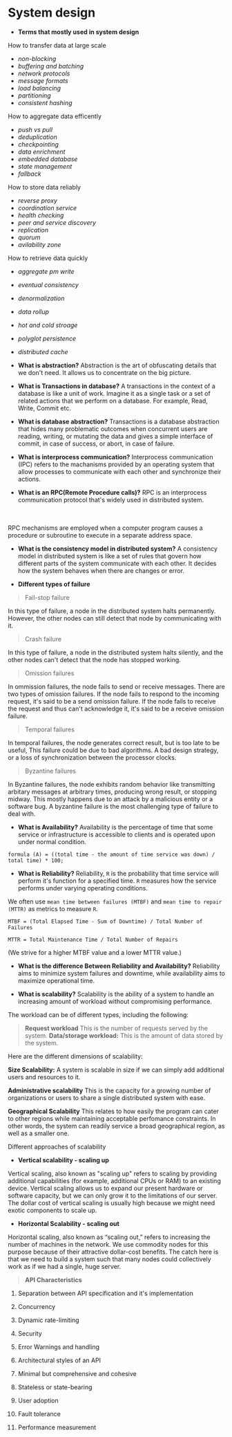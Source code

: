 # **System design**

* **Terms that mostly used in system design**

How to transfer data at large scale

* *non-blocking*
* *buffering and batching*
* *network protocols*
* *message formats*
* *load balancing*
* *partitioning*
* *consistent hashing*

How to aggregate data efficently

* *push vs pull*
* *deduplication*
* *checkpointing*
* *data enrichment*
* *embedded database*
* *state management*
* *fallback*

How to store data reliably

* *reverse proxy*
* *coordination service*
* *health checking*
* *peer and service discovery*
* *replication*
* *quorum*
* *avilability zone*

How to retrieve data quickly

* *aggregate pm write*
* *eventual consistency*
* *denormalization*
* *data rollup*
* *hot and cold stroage*
* *polyglot persistence*
* *distributed cache*

* **What is abstraction?**
Abstraction is the art of obfuscating details that we don't need. It allows us to concentrate on the big picture.

* **What is Transactions in database?**
A transactions in the context of a database is like a unit of work. Imagine it as a single task or a set of related actions that we perform on a database. For example, Read, Write, Commit etc.

* **What is database abstraction?**
Transactions is a database abstraction that hides many problematic outcomes when concurrent users are reading, writing, or mutating the data and gives a simple interface of commit, in case of success, or abort, in case of failure.

* **What is interprocess communication?**
Interprocess communication (IPC) refers to the machanisms provided by an operating system that allow processes to communicate with each other and synchronize their actions.

* **What is an RPC(Remote Procedure calls)?**
RPC is an interprocess communication protocol that's widely used in distributed system.
<br />

<br />
RPC mechanisms are employed when a computer program causes a procedure or subroutine to execute in a separate address space.

* **What is the consistency model in distributed system?**
A consistency model in distributed system is like a set of rules that govern how different parts of the system communicate with each other. It decides how the system behaves when there are changes or error.

* **Different types of failure**

> Fail-stop failure

In this type of failure, a node in the distributed system halts permanently. However, the other nodes can still detect that node by communicating with it.

> Crash failure

In this type of failure, a node in the distributed system halts silently, and the other nodes can't detect that the node has stopped working.

> Omission failures

In ommission failures, the node fails to send or receive messages. There are two types of omission failures. If the node fails to respond to the incoming request, it's said to be a send omission failure. If the node fails to receive the request and thus can't acknowledge it, it's said to be a receive omission failure.

> Temporal failures

In temporal failures, the node generates correct result, but is too late to be useful, This failure could be due to bad algorithms. A bad design strategy, or a loss of synchronization between the processor clocks.

> Byzantine failures

In Byzantine failures, the node exhibits random behavior like transmitting arbitary messages at arbitrary times, producing wrong result, or stopping midway. This mostly happens due to an attack by a malicious entity or a software bug. A byzantine failure is the most challenging type of failure to deal with.

* **What is Availability?** Availability is the percentage of time that some service or infrastructure is accessible to clients and is operated upon under normal condition.

```(text)
formula (A) = ((total time - the amount of time service was down) / total time) * 100;
```

* **What is Reliability?** Reliability, ```R``` is the probability that time service will perform it's function for a specified time. ```R``` measures how the service performs under varying operating conditions.

We often use `mean time between failures (MTBF)` and `mean time to repair (MTTR)` as metrics to measure ```R```.

```(text)
MTBF = (Total Elapsed Time - Sum of Downtime) / Total Number of Failures

MTTR = Total Maintenance Time / Total Number of Repairs
```

(We strive for a higher MTBF value and a lower MTTR value.)

* **What is the difference Between Reliability and Availability?** Reliability aims to minimize system failures and downtime, while availability aims to maximize operational time.

* **What is scalability?** Scalability is the ability of a system to handle an increasing amount of workload without compromising performance.

The workload can be of different types, including the following:

> **Request workload** This is the number of requests served by the system.
> **Data/storage workload:** This is the amount of data stored by the system.

Here are the different dimensions of scalability:

**Size Scalability:** A system is scalable in size if we can simply add additional users and resources to it.

**Administrative scalability** This is the capacity for a growing number of organizations or users to share a single distributed system with ease.

**Geographical Scalability** This relates to how easily the program can cater to other regions while maintaining acceptable perfomance constraints. In other words, the system can readily service a broad geographical region, as well as a smaller one.

Different approaches of scalability

* **Vertical scalability - scaling up**

Vertical scaling, also known as "scaling up" refers to scaling by providing additional capabilities (for example, additional CPUs or RAM) to an existing device. Vertical scaling allows us to expand our present hardware or software capacity, but we can only grow it to the limitations of our server. The dollar cost of vertical scaling is usually high because we might need exotic components to scale up.

* **Horizontal Scalability - scaling out**

Horizontal scaling, also known as “scaling out,” refers to increasing the number of machines in the network. We use commodity nodes for this purpose because of their attractive dollar-cost benefits. The catch here is that we need to build a system such that many nodes could collectively work as if we had a single, huge server.

> **API Characteristics**

1. Separation between API specification and it's implementation

2. Concurrency

3. Dynamic rate-limiting

4. Security

5. Error Warnings and handling

6. Architectural styles of an API

7. Minimal but comprehensive and cohesive

8. Stateless or state-bearing

9. User adoption

10. Fault tolerance

11. Performance measurement
